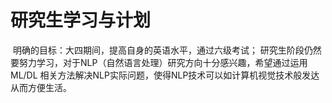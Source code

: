 # 研究生学习与计划

<p>
&#160;明确的目标：大四期间，提高自身的英语水平，通过六级考试；
研究生阶段仍然要努力学习，对于NLP（自然语言处理）研究方向十分感兴趣，希望通过运用ML/DL 相关方法解决NLP实际问题，使得NLP技术可以如计算机视觉技术般发达从而方便生活。
</p>


